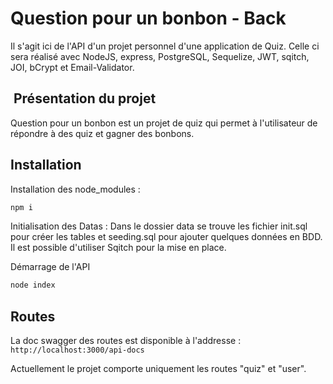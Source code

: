 # Question pour un bonbon - Back

Il s'agit ici de l'API d'un projet personnel d'une application de Quiz.
Celle ci sera réalisé avec NodeJS, express, PostgreSQL, Sequelize, JWT, sqitch, JOI, bCrypt et Email-Validator.  

##  Présentation du projet

Question pour un bonbon est un projet de quiz qui permet à l'utilisateur de répondre à des quiz et gagner des bonbons.

## Installation

Installation des node_modules :

```bash
npm i
```

Initialisation des Datas :
Dans le dossier data se trouve les fichier init.sql pour créer les tables et seeding.sql pour ajouter quelques données en BDD.
Il est possible d'utiliser Sqitch pour la mise en place.

Démarrage de l'API

```bash
node index
```

## Routes

La doc swagger des routes est disponible à l'addresse : `http://localhost:3000/api-docs`

Actuellement le projet comporte uniquement les routes "quiz" et "user".
